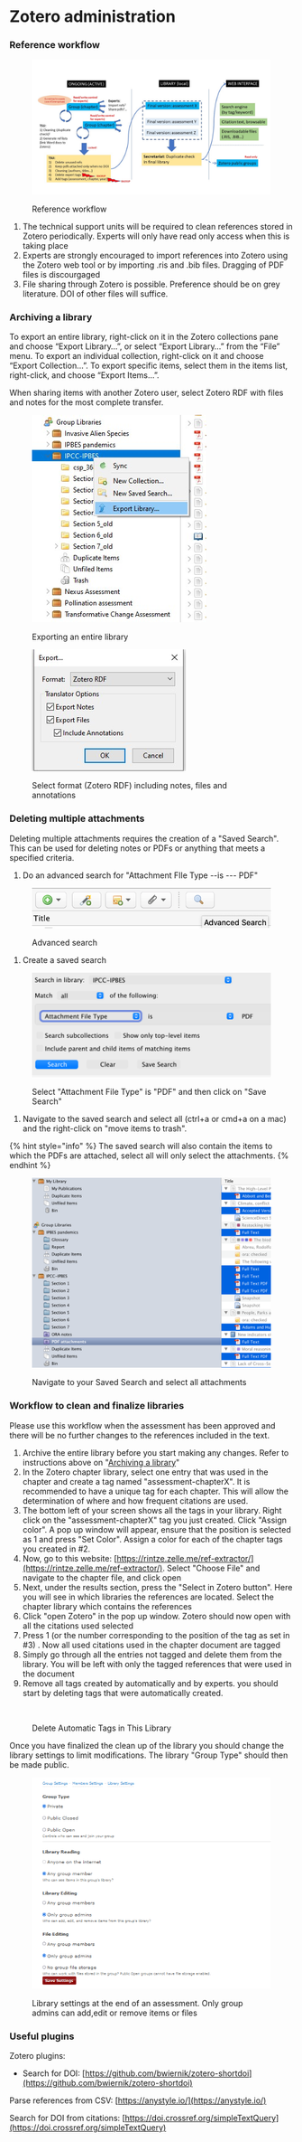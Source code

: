 # Zotero administration

### Reference workflow

<figure><img src="../../.gitbook/assets/references-flow_zotero.jpg" alt=""><figcaption><p>Reference workflow</p></figcaption></figure>

1. The technical support units will be required to clean references stored in Zotero periodically. Experts will only have read only access when this is taking place
2. Experts are strongly encouraged to import references into Zotero using the Zotero web tool or by importing .ris and .bib files. Dragging of PDF files is discourgaged
3. File sharing through Zotero is possible. Preference should be on grey literature. DOI of other files will suffice.

### Archiving a library

To export an entire library, right-click on it in the Zotero collections pane and choose “Export Library…”, or select “Export Library…” from the “File” menu. To export an individual collection, right-click on it and choose “Export Collection…”. To export specific items, select them in the items list, right-click, and choose “Export Items…”.

When sharing items with another Zotero user, select Zotero RDF with files and notes for the most complete transfer.

<figure><img src="../../.gitbook/assets/zotero_export_library.jpg" alt=""><figcaption><p>Exporting an entire library</p></figcaption></figure>

<figure><img src="../../.gitbook/assets/zotero_export_library_format_zoterordf2%20(1).jpg" alt=""><figcaption><p>Select format (Zotero RDF) including notes, files and annotations</p></figcaption></figure>

### Deleting multiple attachments

Deleting multiple attachments requires the creation of a "Saved Search". This can be used for deleting notes or PDFs or anything that meets a specified criteria.

1. Do an advanced search for "Attachment FIle Type --is --- PDF"

<figure><img src="../../.gitbook/assets/Screenshot%202022-09-15%20at%2008.50.50.png" alt=""><figcaption><p>Advanced search</p></figcaption></figure>

1. Create a saved search

<figure><img src="../../.gitbook/assets/Screenshot%202022-09-15%20at%2008.52.27.png" alt=""><figcaption><p>Select "Attachment File Type" is "PDF" and then click on "Save Search"</p></figcaption></figure>

1. Navigate to the saved search and select all (ctrl+a or cmd+a on a mac) and the right-click on "move items to trash".

{% hint style="info" %}
The saved search will also contain the items to which the PDFs are attached, select all will only select the attachments.
{% endhint %}

<figure><img src="../../.gitbook/assets/Screenshot%202022-09-15%20at%2009.03.58.png" alt=""><figcaption><p>Navigate to your Saved Search and select all attachments</p></figcaption></figure>

### Workflow to clean and finalize libraries

Please use this workflow when the assessment has been approved and there will be no further changes to the references included in the text.

1. Archive the entire library before you start making any changes. Refer to instructions above on "[Archiving a library](zotero.md#archiving-a-library)"
2. In the Zotero chapter library, select one entry that was used in the chapter and create a tag named "assessment-chapterX". It is recommended to have a unique tag for each chapter. This will allow the determination of where and how frequent citations are used.
3. The bottom left of your screen shows all the tags in your library. Right click on the "assessment-chapterX" tag you just created. Click "Assign color". A pop up window will appear, ensure that the position is selected as 1 and press "Set Color". Assign a color for each of the chapter tags you created in #2.
4. Now, go to this website: [https://rintze.zelle.me/ref-extractor/](https://rintze.zelle.me/ref-extractor/). Select "Choose File" and navigate to the chapter file, and click open
5. Next, under the results section, press the "Select in Zotero button". Here you will see in which libraries the references are located. Select the chapter library which contains the references
6. Click "open Zotero" in the pop up window. Zotero should now open with all the citations used selected
7. Press 1 (or the number corresponding to the position of the tag as set in #3) . Now all used citations used in the chapter document are tagged
8. Simply go through all the entries not tagged and delete them from the library. You will be left with only the tagged references that were used in the document
9. Remove all tags created by automatically and by experts. you should start by deleting tags that were automatically created.

<figure><img src="../../.itbook/assets/image%20(40).png" alt=""><figcaption><p>Delete Automatic Tags in This Library</p></figcaption></figure>

Once you have finalized the clean up of the library you should change the library settings to limit modifications. The library "Group Type" should then be made public.

<figure><img src="../../.gitbook/assets/image%20(39).png" alt=""><figcaption><p>Library settings at the end of an assessment. Only group admins can add,edit or remove items or files</p></figcaption></figure>

### Useful plugins

Zotero plugins:

* Search for DOI: [https://github.com/bwiernik/zotero-shortdoi](https://github.com/bwiernik/zotero-shortdoi)

Parse references from CSV: [https://anystyle.io/](https://anystyle.io/)

Search for DOI from citations: [https://doi.crossref.org/simpleTextQuery](https://doi.crossref.org/simpleTextQuery)
